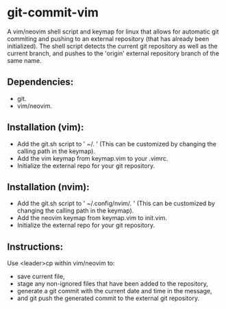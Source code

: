 # git-commit-vim
A vim/neovim shell script and keymap for linux that allows for automatic git commiting and pushing to an external repository (that has already been initialized).
The shell script detects the current git repository as well as the current branch, and pushes to the 'origin' external repository branch of the same name.

## Dependencies:
- git.
- vim/neovim.

## Installation (vim):
- Add the git.sh script to ' ~/. ' (This can be customized by changing the calling path in the keymap).
- Add the vim keymap from keymap.vim to your .vimrc.
- Initialize the external repo for your git repository.

## Installation (nvim):
- Add the git.sh script to ' ~/.config/nvim/. ' (This can be customized by changing the calling path in the keymap).
- Add the neovim keymap from keymap.vim to init.vim.
- Initialize the external repo for your git repository.

## Instructions:
Use \<leader\>cp within vim/neovim to:
- save current file,
- stage any non-ignored files that have been added to the repository,
- generate a git commit with the current date and time in the message,
- and git push the generated commit to the external git repository.
